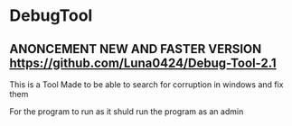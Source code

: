 # DebugTool

ANONCEMENT NEW AND FASTER VERSION
https://github.com/Luna0424/Debug-Tool-2.1 
---
This is a Tool Made to be able to search for corruption in windows and fix them


For the program to run as it shuld run the program as an admin
